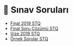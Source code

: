 # 📃 Sınav Soruları

<!--YPackage.YGitbookIntegration-tarafından-otomatik-oluşturulmuştur-->

- [Final 2019 STQ](Final%202019%20STQ.pdf)
- [Final Soru Çözümü STQ](Final%20Soru%20%C3%87%C3%B6z%C3%BCm%C3%BC%20STQ.pdf)
- [Vize 2019 STQ](Vize%202019%20STQ.pdf)
- [Örnek Sorular STQ](%C3%96rnek%20Sorular%20STQ.pdf)

<!--YPackage.YGitbookIntegration-tarafından-otomatik-oluşturulmuştur-->
